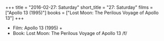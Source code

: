 +++
title = "2016-02-27: Saturday"
short_title = "27: Saturday"
films = ["Apollo 13 (1995)"]
books = ["Lost Moon: The Perilous Voyage of Apollo 13"]
+++


* Film: Apollo 13 (1995) +
* Book: Lost Moon: The Perilous Voyage of Apollo 13 /f/
